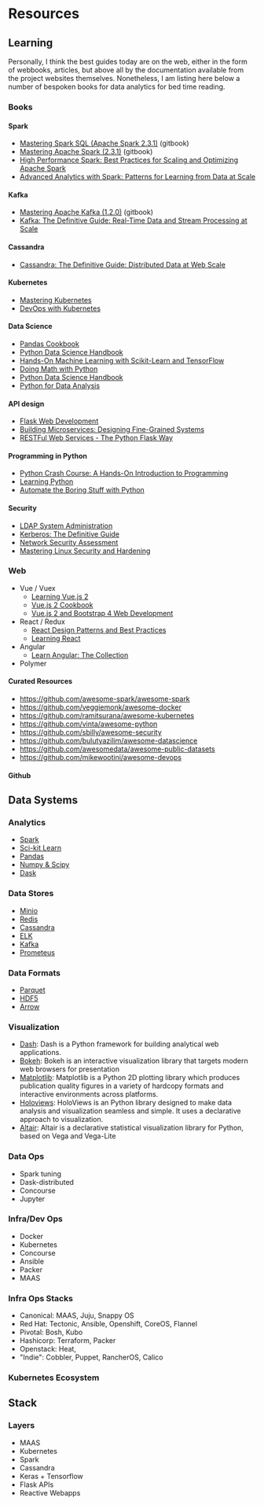 # Resources

## Learning

Personally, I think the best guides today are on the web, either in the form of webbooks, articles, but above all by the documentation available from the project websites themselves. Nonetheless, I am listing here below a number of bespoken books for data analytics for bed time reading.

### Books

#### Spark
 - [Mastering Spark SQL (Apache Spark 2.3.1)](https://jaceklaskowski.gitbooks.io/mastering-spark-sql/) (gitbook)
 - [Mastering Apache Spark (2.3.1)](https://jaceklaskowski.gitbooks.io/mastering-apache-spark/) (gitbook)
 - [High Performance Spark: Best Practices for Scaling and Optimizing Apache Spark](https://www.amazon.com/_/dp/1491943203)
 - [Advanced Analytics with Spark: Patterns for Learning from Data at Scale](https://www.amazon.com/_/dp/1491972955)

#### Kafka
 - [Mastering Apache Kafka (1.2.0)](https://jaceklaskowski.gitbooks.io/apache-kafka/content/) (gitbook)
 - [Kafka: The Definitive Guide: Real-Time Data and Stream Processing at Scale](https://www.amazon.com/_/dp/1491936169)

#### Cassandra
 - [Cassandra: The Definitive Guide: Distributed Data at Web Scale](https://www.amazon.com/_/dp/1491933666)

#### Kubernetes
 - [Mastering Kubernetes](https://www.amazon.com/_/dp/1788999789)
 - [DevOps with Kubernetes](https://www.amazon.com/dp/1788396642)

#### Data Science
 - [Pandas Cookbook](https://www.amazon.com/dp/1784393878)
 - [Python Data Science Handbook](https://www.amazon.com/_/dp/1491912057)
 - [Hands-On Machine Learning with Scikit-Learn and TensorFlow](https://www.amazon.com/_/dp/1491962291)
 - [Doing Math with Python](https://www.amazon.com/dp/1593276400)
 - [Python Data Science Handbook](https://jakevdp.github.io/PythonDataScienceHandbook/)
 - [Python for Data Analysis](https://www.amazon.com/_/dp/1491957662)

#### API design
 - [Flask Web Development](https://www.amazon.com/_/dp/1449372627)
 - [Building Microservices: Designing Fine-Grained Systems](https://www.amazon.com/_/dp/1491950358)
 - [RESTFul Web Services - The Python Flask Way](https://www.amazon.com/_/dp/B07CP57W95)

#### Programming in Python
 - [Python Crash Course: A Hands-On Introduction to Programming](https://www.amazon.com/_/dp/1593276036)
 - [Learning Python](https://www.amazon.com/_/dp/1449355730)
 - [Automate the Boring Stuff with Python](https://www.amazon.com/_/dp/1593275994)

#### Security
- [LDAP System Administration](https://www.amazon.com/_/dp/1565924916)
- [Kerberos: The Definitive Guide](https://www.amazon.com/_/dp/0596004036)
- [Network Security Assessment](https://www.amazon.com/_/dp/149191095X)
- [Mastering Linux Security and Hardening](https://www.amazon.com/_/dp/1788620305)

### Web
 - Vue / Vuex
   - [Learning Vue.js 2](https://www.amazon.com/dp/1786469944)
   - [Vue.js 2 Cookbook](https://www.amazon.com/dp/1786468093)
   - [Vue.js 2 and Bootstrap 4 Web Development](https://www.amazon.com/_/dp/B073QVFWS6)
 - React / Redux
   - [React Design Patterns and Best Practices](https://www.amazon.com/_/dp/1786464535)
   - [Learning React](https://www.amazon.com/_/dp/1491954620)
 - Angular
   - [Learn Angular: The Collection](https://www.amazon.com/_/dp/B07DTXNJRY)
 - Polymer

#### Curated Resources
 - https://github.com/awesome-spark/awesome-spark
 - https://github.com/veggiemonk/awesome-docker
 - https://github.com/ramitsurana/awesome-kubernetes
 - https://github.com/vinta/awesome-python
 - https://github.com/sbilly/awesome-security
 - https://github.com/bulutyazilim/awesome-datascience
 - https://github.com/awesomedata/awesome-public-datasets
 - https://github.com/mikewootini/awesome-devops

#### Github

## Data Systems
### Analytics
 - [Spark](https://spark.apache.org/docs/latest/)
 - [Sci-kit Learn](http://scikit-learn.org/stable/index.html)
 - [Pandas](https://pandas.pydata.org/pandas-docs/stable/index.html)
 - [Numpy & Scipy](https://docs.scipy.org/doc/)
 - [Dask](https://dask.pydata.org/en/latest/docs.html)

### Data Stores

 - [Minio](https://minio.io/)
 - [Redis](https://redis.io/)
 - [Cassandra](http://cassandra.apache.org/)
 - [ELK](https://www.elastic.co/guide/index.html)
 - [Kafka](http://kafka.apache.org/)
 - [Prometeus](https://prometheus.io/)

### Data Formats
 - [Parquet](https://parquet.apache.org/documentation/latest/)
 - [HDF5](https://portal.hdfgroup.org/display/HDF5/Introduction+to+HDF5)
 - [Arrow](https://arrow.apache.org/  )

### Visualization
 - [Dash](https://plot.ly/products/dash/):
 Dash is a Python framework for building analytical web applications.
 - [Bokeh](https://bokeh.pydata.org/en/latest/):
 Bokeh is an interactive visualization library that targets modern web browsers for presentation
 - [Matplotlib](https://matplotlib.org/):
 Matplotlib is a Python 2D plotting library which produces publication quality figures in a variety of hardcopy formats and interactive environments across platforms.
 - [Holoviews](http://holoviews.org/):
 HoloViews is an Python library designed to make data analysis and visualization seamless and simple. It uses a declarative approach to visualization.
 - [Altair](https://altair-viz.github.io/index.html):
 Altair is a declarative statistical visualization library for Python, based on Vega and Vega-Lite
 
### Data Ops
 - Spark tuning
 - Dask-distributed
 - Concourse
 - Jupyter

### Infra/Dev Ops
 - Docker
 - Kubernetes
 - Concourse
 - Ansible
 - Packer
 - MAAS

### Infra Ops Stacks
 - Canonical: MAAS, Juju, Snappy OS
 - Red Hat: Tectonic, Ansible, Openshift, CoreOS, Flannel
 - Pivotal: Bosh, Kubo
 - Hashicorp: Terraform, Packer
 - Openstack: Heat,
 - "Indie": Cobbler, Puppet, RancherOS, Calico

### Kubernetes Ecosystem

## Stack

### Layers
  - MAAS
  - Kubernetes
  - Spark
  - Cassandra
  - Keras + Tensorflow
  - Flask APIs
  - Reactive Webapps
